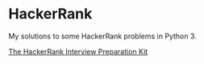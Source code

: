 # HackerRank

My solutions to some HackerRank problems in Python 3. 

[The HackerRank Interview Preparation Kit](https://www.hackerrank.com/interview/interview-preparation-kit)
